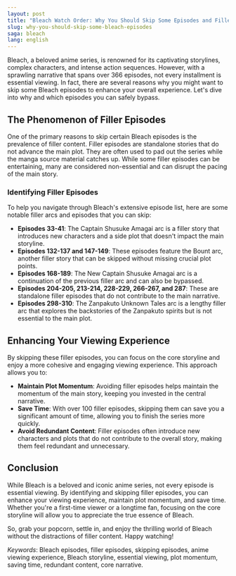 ```yaml
---
layout: post
title: "Bleach Watch Order: Why You Should Skip Some Episodes and Fillers"
slug: why-you-should-skip-some-bleach-episodes
saga: bleach
lang: english
---
```


Bleach, a beloved anime series, is renowned for its captivating storylines, complex characters, and intense action sequences. However, with a sprawling narrative that spans over 366 episodes, not every installment is essential viewing. In fact, there are several reasons why you might want to skip some Bleach episodes to enhance your overall experience. Let's dive into why and which episodes you can safely bypass.

## The Phenomenon of Filler Episodes

One of the primary reasons to skip certain Bleach episodes is the prevalence of filler content. Filler episodes are standalone stories that do not advance the main plot. They are often used to pad out the series while the manga source material catches up. While some filler episodes can be entertaining, many are considered non-essential and can disrupt the pacing of the main story.

### Identifying Filler Episodes

To help you navigate through Bleach's extensive episode list, here are some notable filler arcs and episodes that you can skip:

- **Episodes 33-41**: The Captain Shusuke Amagai arc is a filler story that introduces new characters and a side plot that doesn't impact the main storyline.
- **Episodes 132-137 and 147-149**: These episodes feature the Bount arc, another filler story that can be skipped without missing crucial plot points.
- **Episodes 168-189**: The New Captain Shusuke Amagai arc is a continuation of the previous filler arc and can also be bypassed.
- **Episodes 204-205, 213-214, 228-229, 266-267, and 287**: These are standalone filler episodes that do not contribute to the main narrative.
- **Episodes 298-310**: The Zanpakuto Unknown Tales arc is a lengthy filler arc that explores the backstories of the Zanpakuto spirits but is not essential to the main plot.

## Enhancing Your Viewing Experience

By skipping these filler episodes, you can focus on the core storyline and enjoy a more cohesive and engaging viewing experience. This approach allows you to:

- **Maintain Plot Momentum**: Avoiding filler episodes helps maintain the momentum of the main story, keeping you invested in the central narrative.
- **Save Time**: With over 100 filler episodes, skipping them can save you a significant amount of time, allowing you to finish the series more quickly.
- **Avoid Redundant Content**: Filler episodes often introduce new characters and plots that do not contribute to the overall story, making them feel redundant and unnecessary.

## Conclusion

While Bleach is a beloved and iconic anime series, not every episode is essential viewing. By identifying and skipping filler episodes, you can enhance your viewing experience, maintain plot momentum, and save time. Whether you're a first-time viewer or a longtime fan, focusing on the core storyline will allow you to appreciate the true essence of Bleach.

So, grab your popcorn, settle in, and enjoy the thrilling world of Bleach without the distractions of filler content. Happy watching!

*Keywords*: Bleach episodes, filler episodes, skipping episodes, anime viewing experience, Bleach storyline, essential viewing, plot momentum, saving time, redundant content, core narrative.
                                